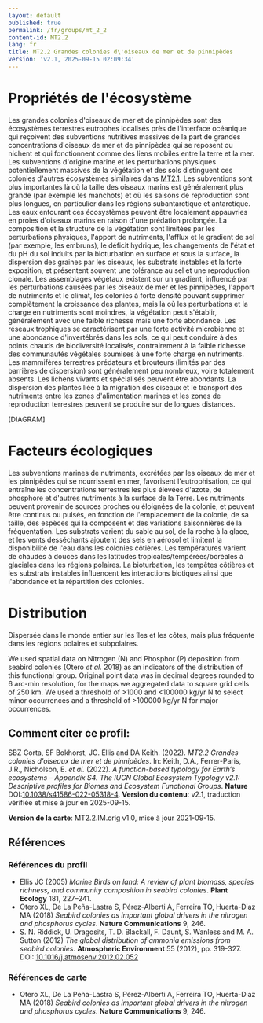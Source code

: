 ```yaml
---
layout: default
published: true
permalink: /fr/groups/mt_2_2
content-id: MT2.2
lang: fr
title: MT2.2 Grandes colonies d\'oiseaux de mer et de pinnipèdes
version: 'v2.1, 2025-09-15 02:09:34'
---
```




# Propriétés de l'écosystème
 
Les grandes colonies d\'oiseaux de mer et de pinnipèdes sont des
écosystèmes terrestres eutrophes localisés près de l\'interface
océanique qui reçoivent des subventions nutritives massives de la part
de grandes concentrations d\'oiseaux de mer et de pinnipèdes qui se
reposent ou nichent et qui fonctionnent comme des liens mobiles entre la
terre et la mer. Les subventions d\'origine marine et les perturbations
physiques potentiellement massives de la végétation et des sols
distinguent ces colonies d\'autres écosystèmes similaires dans [MT2.1](/explore/groups/MT2.1).
Les subventions sont plus importantes là où la taille des oiseaux marins
est généralement plus grande (par exemple les manchots) et où les
saisons de reproduction sont plus longues, en particulier dans les
régions subantarctique et antarctique. Les eaux entourant ces
écosystèmes peuvent être localement appauvries en proies d\'oiseaux
marins en raison d\'une prédation prolongée. La composition et la
structure de la végétation sont limitées par les perturbations
physiques, l\'apport de nutriments, l\'afflux et le gradient de sel (par
exemple, les embruns), le déficit hydrique, les changements de l\'état
et du pH du sol induits par la bioturbation en surface et sous la
surface, la dispersion des graines par les oiseaux, les substrats
instables et la forte exposition, et présentent souvent une tolérance au
sel et une reproduction clonale. Les assemblages végétaux existent sur
un gradient, influencé par les perturbations causées par les oiseaux de
mer et les pinnipèdes, l\'apport de nutriments et le climat, les
colonies à forte densité pouvant supprimer complètement la croissance
des plantes, mais là où les perturbations et la charge en nutriments
sont moindres, la végétation peut s\'établir, généralement avec une
faible richesse mais une forte abondance. Les réseaux trophiques se
caractérisent par une forte activité microbienne et une abondance
d\'invertébrés dans les sols, ce qui peut conduire à des points chauds
de biodiversité localisés, contrairement à la faible richesse des
communautés végétales soumises à une forte charge en nutriments. Les
mammifères terrestres prédateurs et brouteurs (limités par des barrières
de dispersion) sont généralement peu nombreux, voire totalement absents.
Les lichens vivants et spécialisés peuvent être abondants. La dispersion
des plantes liée à la migration des oiseaux et le transport des
nutriments entre les zones d\'alimentation marines et les zones de
reproduction terrestres peuvent se produire sur de longues distances.

[DIAGRAM]

# Facteurs écologiques
 
Les subventions marines de nutriments, excrétées par les oiseaux de mer
et les pinnipèdes qui se nourrissent en mer, favorisent
l\'eutrophisation, ce qui entraîne les concentrations terrestres les
plus élevées d\'azote, de phosphore et d\'autres nutriments à la surface
de la Terre. Les nutriments peuvent provenir de sources proches ou
éloignées de la colonie, et peuvent être continus ou pulsés, en fonction
de l\'emplacement de la colonie, de sa taille, des espèces qui la
composent et des variations saisonnières de la fréquentation. Les
substrats varient du sable au sol, de la roche à la glace, et les vents
desséchants ajoutent des sels en aérosol et limitent la disponibilité de
l\'eau dans les colonies côtières. Les températures varient de chaudes à
douces dans les latitudes tropicales/tempérées/boréales à glaciales dans
les régions polaires. La bioturbation, les tempêtes côtières et les
substrats instables influencent les interactions biotiques ainsi que
l\'abondance et la répartition des colonies.
 
# Distribution
 
Dispersée dans le monde entier sur les îles et les côtes, mais plus
fréquente dans les régions polaires et subpolaires.

We used spatial data on Nitrogen (N) and Phosphor (P) deposition from seabird colonies (Otero _et al._ 2018) as an indicators of the distribution of this functional group. Original point data was in decimal degrees rounded to 6 arc-min resolution, for the maps we aggregated data to square grid cells of 250 km. We used a threshold of >1000 and <100000 kg/yr N to select minor occurrences and a threshold of >100000 kg/yr N for major occurrences.

## Comment citer ce profil:

SBZ Gorta, SF Bokhorst, JC. Ellis and DA Keith. (2022). *MT2.2 Grandes colonies d\'oiseaux de mer et de pinnipèdes*. In: Keith, D.A., Ferrer-Paris, J.R., Nicholson, E. *et al.* (2022). *A function-based typology for Earth’s ecosystems – Appendix S4. The IUCN Global Ecosystem Typology v2.1: Descriptive profiles for Biomes and Ecosystem Functional Groups*. **Nature** DOI:[10.1038/s41586-022-05318-4](https://doi.org/10.1038/s41586-022-05318-4).
**Version du contenu**: v2.1, traduction vérifiée et mise à jour en 2025-09-15.

**Version de la carte**: MT2.2.IM.orig v1.0, mise à jour 2021-09-15.

## Références

### Références du profil

* Ellis JC (2005) *Marine Birds on land: A review of plant biomass, species richness, and community composition in seabird colonies*. **Plant Ecology** 181, 227–241.
* Otero XL, De La Peña-Lastra S,  Pérez-Alberti A, Ferreira TO, Huerta-Diaz MA (2018) *Seabird colonies as important global drivers in the nitrogen and phosphorus cycles*. **Nature Communications** 9, 246.
* S. N. Riddick, U. Dragosits, T. D. Blackall, F. Daunt, S. Wanless and M. A. Sutton (2012) *The global distribution of ammonia emissions from seabird colonies*. **Atmospheric Environment** 55 (2012), pp. 319-327. DOI: [10.1016/j.atmosenv.2012.02.052](http://doi.org/10.1016/j.atmosenv.2012.02.052)

### Références de carte
* Otero XL, De La Peña-Lastra S,  Pérez-Alberti A, Ferreira TO, Huerta-Diaz MA (2018) *Seabird colonies as important global drivers in the nitrogen and phosphorus cycles*. **Nature Communications** 9, 246.


